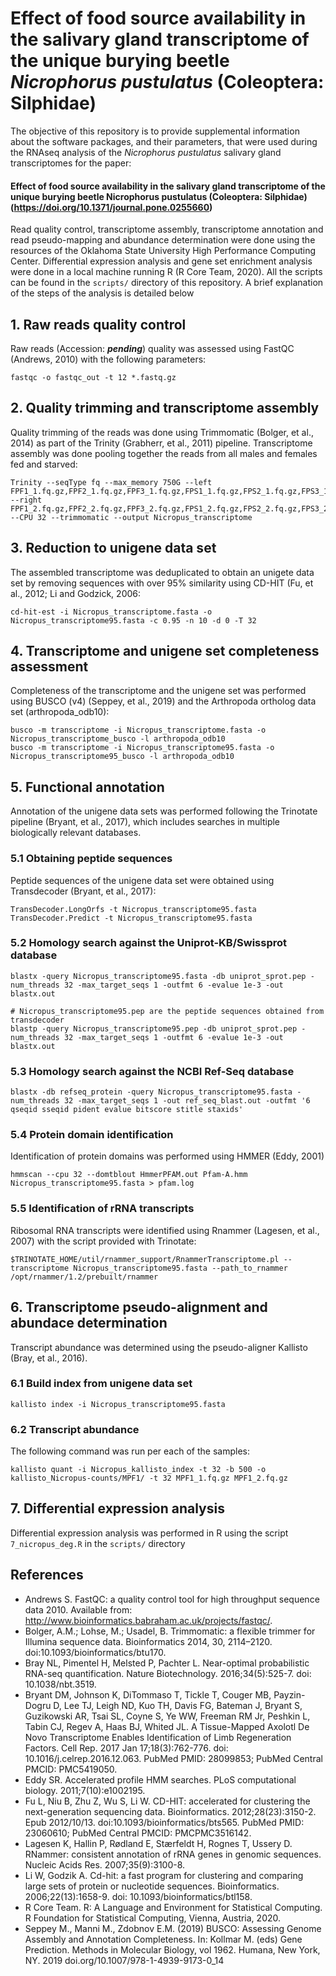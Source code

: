 # Effect of food source availability in the salivary gland transcriptome of the unique burying beetle *Nicrophorus pustulatus* (Coleoptera: Silphidae)

The objective of this repository is to provide supplemental information about the software packages, and their parameters, that were used during the RNAseq analysis of the *Nicrophorus pustulatus* salivary gland transcriptomes for the paper: 

#### Effect of food source availability in the salivary gland transcriptome of the unique burying beetle Nicrophorus pustulatus (Coleoptera: Silphidae) (https://doi.org/10.1371/journal.pone.0255660)

Read quality control, transcriptome assembly, transcriptome annotation and read pseudo-mapping and abundance determination were done using the resources of the Oklahoma State University High Performance Computing Center. Differential expression analysis and gene set enrichment analysis were done in a local machine running R (R Core Team, 2020).
All the scripts can be found in the `scripts/` directory of this repository. A brief explanation of the steps of the analysis is detailed below

## 1. Raw reads quality control

Raw reads (Accession: ***pending***) quality was assessed using FastQC (Andrews, 2010) with the following parameters:
```
fastqc -o fastqc_out -t 12 *.fastq.gz
```

## 2. Quality trimming and transcriptome assembly

Quality trimming of the reads was done using Trimmomatic (Bolger, et al., 2014) as part of the Trinity (Grabherr, et al., 2011) pipeline. Transcriptome assembly was done pooling together the reads from all males and females fed and starved:
```
Trinity --seqType fq --max_memory 750G --left FPF1_1.fq.gz,FPF2_1.fq.gz,FPF3_1.fq.gz,FPS1_1.fq.gz,FPS2_1.fq.gz,FPS3_1.fq.gz,MPF1_1.fq.gz,MPF2_1.fq.gz,MPF3_1.fq.gz,MPS1_1.fq.gz,MPS2_1.fq.gz,MPS3_1.fq.gz  --right FPF1_2.fq.gz,FPF2_2.fq.gz,FPF3_2.fq.gz,FPS1_2.fq.gz,FPS2_2.fq.gz,FPS3_2.fq.gz,MPF1_2.fq.gz,MPF2_2.fq.gz,MPF3_2.fq.gz,MPS1_2.fq.gz,MPS2_2.fq.gz,MPS3_2.fq.gz --CPU 32 --trimmomatic --output Nicropus_transcriptome
```

## 3. Reduction to unigene data set

The assembled transcriptome was deduplicated to obtain an unigete data set by removing sequences with over 95% similarity using CD-HIT (Fu, et al., 2012; Li and Godzick, 2006:

```
cd-hit-est -i Nicropus_transcriptome.fasta -o Nicropus_transcriptome95.fasta -c 0.95 -n 10 -d 0 -T 32
```

## 4. Transcriptome and unigene set completeness assessment

Completeness of the transcriptome and the unigene set was performed using BUSCO (v4) (Seppey, et al., 2019) and the Arthropoda ortholog data set (arthropoda_odb10):

```
busco -m transcriptome -i Nicropus_transcriptome.fasta -o Nicropus_transcriptome_busco -l arthropoda_odb10
busco -m transcriptome -i Nicropus_transcriptome95.fasta -o Nicropus_transcriptome95_busco -l arthropoda_odb10
```

## 5. Functional annotation

Annotation of the unigene data sets was performed following the Trinotate pipeline (Bryant, et al., 2017), which includes searches in multiple biologically relevant databases.

### 5.1 Obtaining peptide sequences 

Peptide sequences of the unigene data set were obtained using Transdecoder (Bryant, et al., 2017):

```
TransDecoder.LongOrfs -t Nicropus_transcriptome95.fasta
TransDecoder.Predict -t Nicropus_transcriptome95.fasta
```

### 5.2 Homology search against the Uniprot-KB/Swissprot database

```
blastx -query Nicropus_transcriptome95.fasta -db uniprot_sprot.pep -num_threads 32 -max_target_seqs 1 -outfmt 6 -evalue 1e-3 -out blastx.out

# Nicropus_transcriptome95.pep are the peptide sequences obtained from transdecoder
blastp -query Nicropus_transcriptome95.pep -db uniprot_sprot.pep -num_threads 32 -max_target_seqs 1 -outfmt 6 -evalue 1e-3 -out blastx.out
```

### 5.3 Homology search against the NCBI Ref-Seq database

```
blastx -db refseq_protein -query Nicropus_transcriptome95.fasta -num_threads 32 -max_target_seqs 1 -out ref_seq_blast.out -outfmt '6 qseqid sseqid pident evalue bitscore stitle staxids'
```

### 5.4 Protein domain identification

Identification of protein domains was performed using HMMER (Eddy, 2001)

```
hmmscan --cpu 32 --domtblout HmmerPFAM.out Pfam-A.hmm Nicropus_transcriptome95.fasta > pfam.log
```

### 5.5 Identification of rRNA transcripts

Ribosomal RNA transcripts were identified using Rnammer (Lagesen, et al., 2007) with the script provided with Trinotate:

```
$TRINOTATE_HOME/util/rnammer_support/RnammerTranscriptome.pl --transcriptome Nicropus_transcriptome95.fasta --path_to_rnammer /opt/rnammer/1.2/prebuilt/rnammer
```

## 6. Transcriptome pseudo-alignment and abundace determination

Transcript abundance was determined using the pseudo-aligner Kallisto (Bray, et al., 2016).

### 6.1 Build index from unigene data set
```
kallisto index -i Nicropus_transcriptome95.fasta
```

### 6.2 Transcript abundance

The following command was run per each of the samples:

```
kallisto quant -i Nicropus_kallisto_index -t 32 -b 500 -o kallisto_Nicropus-counts/MPF1/ -t 32 MPF1_1.fq.gz MPF1_2.fq.gz
```

## 7. Differential expression analysis

Differential expression analysis was performed in R using the script `7_nicropus_deg.R` in the `scripts/` directory


### 

## References
- Andrews S. FastQC: a quality control tool for high throughput sequence data 2010. Available from: http://www.bioinformatics.babraham.ac.uk/projects/fastqc/.
- Bolger, A.M.; Lohse, M.; Usadel, B. Trimmomatic: a flexible trimmer for Illumina sequence data. Bioinformatics 2014, 30, 2114–2120. doi:10.1093/bioinformatics/btu170.
- Bray NL, Pimentel H, Melsted P, Pachter L. Near-optimal probabilistic RNA-seq quantification. Nature Biotechnology. 2016;34(5):525-7. doi: 10.1038/nbt.3519.
- Bryant DM, Johnson K, DiTommaso T, Tickle T, Couger MB, Payzin-Dogru D, Lee TJ, Leigh ND, Kuo TH, Davis FG, Bateman J, Bryant S, Guzikowski AR, Tsai SL, Coyne S, Ye WW, Freeman RM Jr, Peshkin L, Tabin CJ, Regev A, Haas BJ, Whited JL. A Tissue-Mapped Axolotl De Novo Transcriptome Enables Identification of Limb Regeneration Factors. Cell Rep. 2017 Jan 17;18(3):762-776. doi: 10.1016/j.celrep.2016.12.063. PubMed PMID: 28099853; PubMed Central PMCID: PMC5419050.
- Eddy SR. Accelerated profile HMM searches. PLoS computational biology. 2011;7(10):e1002195.
- Fu L, Niu B, Zhu Z, Wu S, Li W. CD-HIT: accelerated for clustering the next-generation sequencing data. Bioinformatics. 2012;28(23):3150-2. Epub 2012/10/13. doi:10.1093/bioinformatics/bts565. PubMed PMID: 23060610; PubMed Central PMCID: PMCPMC3516142.
- Lagesen K, Hallin P, Rødland E, Stærfeldt H, Rognes T, Ussery D. RNammer: consistent annotation of rRNA genes in genomic sequences. Nucleic Acids Res. 2007;35(9):3100-8.
- Li W, Godzik A. Cd-hit: a fast program for clustering and comparing large sets of protein or nucleotide sequences. Bioinformatics. 2006;22(13):1658-9. doi: 10.1093/bioinformatics/btl158.
- R Core Team. R: A Language and Environment for Statistical Computing. R Foundation for Statistical Computing, Vienna, Austria, 2020.
- Seppey M., Manni M., Zdobnov E.M. (2019) BUSCO: Assessing Genome Assembly and Annotation Completeness. In: Kollmar M. (eds) Gene Prediction. Methods in Molecular Biology, vol 1962. Humana, New York, NY. 2019 doi.org/10.1007/978-1-4939-9173-0_14
